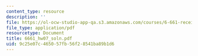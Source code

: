 ```yaml
---
content_type: resource
description: ''
file: https://ol-ocw-studio-app-qa.s3.amazonaws.com/courses/6-661-receivers-antennas-and-signals-spring-2003/9c25e07c465057fb56f28541ba89b1d6_6661_hw07_soln.pdf
file_type: application/pdf
resourcetype: Document
title: 6661_hw07_soln.pdf
uid: 9c25e07c-4650-57fb-56f2-8541ba89b1d6
---
```

